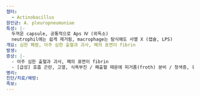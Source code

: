 ```yaml
---
챕터:
  - Actinobacillus
원인균: A. pleuropneumoniae
특성: |-
  두꺼운 capsule, 공통적으로 Aps Ⅳ (외독소)
  neutrophil에는 쉽게 제거됨, macrophage는 탐식해도 사멸 X (캡슐, LPS)
개요: 심한 폐렴, 아주 심한 출혈과 괴사, 폐의 표면이 fibrin
발생: 
증상: |-
  - 아주 심한 출혈과 괴사, 폐의 표면이 fibrin
  - [급성] 호흡 곤란, 고열, 식욕부진 / 폐출혈 때문에 피거품(froth) 분비 / 청색증, 유산
병리: 
진단/치료/예방: 
족보: 
---
```

